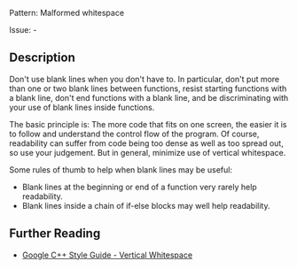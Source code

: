 Pattern: Malformed whitespace

Issue: -

## Description

Don't use blank lines when you don't have to. In particular, don't put more than one or two blank lines between functions, resist starting functions with a blank line, don't end functions with a blank line, and be discriminating with your use of blank lines inside functions.

The basic principle is: The more code that fits on one screen, the easier it is to follow and understand the control flow of the program. Of course, readability can suffer from code being too dense as well as too spread out, so use your judgement. But in general, minimize use of vertical whitespace.

Some rules of thumb to help when blank lines may be useful:

  - Blank lines at the beginning or end of a function very rarely help readability.
  - Blank lines inside a chain of if-else blocks may well help readability.
  
  
## Further Reading

* [Google C++ Style Guide - Vertical Whitespace](https://google.github.io/styleguide/cppguide.html#Vertical_Whitespace)

